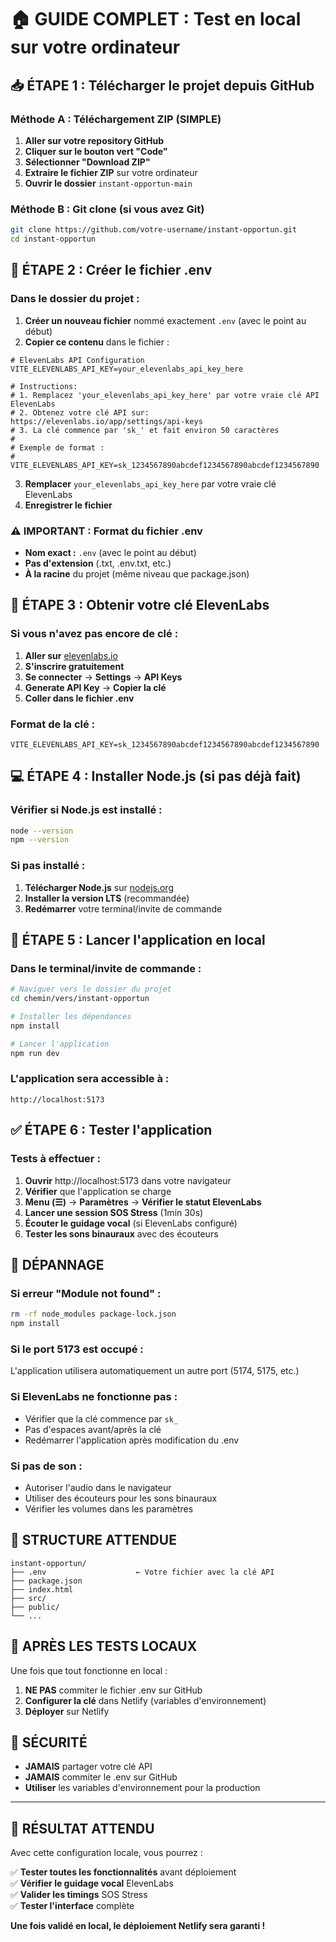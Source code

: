 # 🏠 GUIDE COMPLET : Test en local sur votre ordinateur

## 📥 **ÉTAPE 1 : Télécharger le projet depuis GitHub**

### **Méthode A : Téléchargement ZIP (SIMPLE)**
1. **Aller sur votre repository GitHub**
2. **Cliquer sur le bouton vert "Code"**
3. **Sélectionner "Download ZIP"**
4. **Extraire le fichier ZIP** sur votre ordinateur
5. **Ouvrir le dossier** `instant-opportun-main`

### **Méthode B : Git clone (si vous avez Git)**
```bash
git clone https://github.com/votre-username/instant-opportun.git
cd instant-opportun
```

## 📝 **ÉTAPE 2 : Créer le fichier .env**

### **Dans le dossier du projet :**
1. **Créer un nouveau fichier** nommé exactement `.env` (avec le point au début)
2. **Copier ce contenu** dans le fichier :

```env
# ElevenLabs API Configuration
VITE_ELEVENLABS_API_KEY=your_elevenlabs_api_key_here

# Instructions:
# 1. Remplacez 'your_elevenlabs_api_key_here' par votre vraie clé API ElevenLabs
# 2. Obtenez votre clé API sur: https://elevenlabs.io/app/settings/api-keys
# 3. La clé commence par 'sk_' et fait environ 50 caractères
# 
# Exemple de format :
# VITE_ELEVENLABS_API_KEY=sk_1234567890abcdef1234567890abcdef1234567890
```

3. **Remplacer** `your_elevenlabs_api_key_here` par votre vraie clé ElevenLabs
4. **Enregistrer le fichier**

### **⚠️ IMPORTANT : Format du fichier .env**
- **Nom exact :** `.env` (avec le point au début)
- **Pas d'extension** (.txt, .env.txt, etc.)
- **À la racine** du projet (même niveau que package.json)

## 🔑 **ÉTAPE 3 : Obtenir votre clé ElevenLabs**

### **Si vous n'avez pas encore de clé :**
1. **Aller sur** [elevenlabs.io](https://elevenlabs.io)
2. **S'inscrire gratuitement**
3. **Se connecter** → **Settings** → **API Keys**
4. **Generate API Key** → **Copier la clé**
5. **Coller dans le fichier .env**

### **Format de la clé :**
```env
VITE_ELEVENLABS_API_KEY=sk_1234567890abcdef1234567890abcdef1234567890
```

## 💻 **ÉTAPE 4 : Installer Node.js (si pas déjà fait)**

### **Vérifier si Node.js est installé :**
```bash
node --version
npm --version
```

### **Si pas installé :**
1. **Télécharger Node.js** sur [nodejs.org](https://nodejs.org)
2. **Installer la version LTS** (recommandée)
3. **Redémarrer** votre terminal/invite de commande

## 🚀 **ÉTAPE 5 : Lancer l'application en local**

### **Dans le terminal/invite de commande :**
```bash
# Naviguer vers le dossier du projet
cd chemin/vers/instant-opportun

# Installer les dépendances
npm install

# Lancer l'application
npm run dev
```

### **L'application sera accessible à :**
```
http://localhost:5173
```

## ✅ **ÉTAPE 6 : Tester l'application**

### **Tests à effectuer :**
1. **Ouvrir** http://localhost:5173 dans votre navigateur
2. **Vérifier** que l'application se charge
3. **Menu (☰)** → **Paramètres** → **Vérifier le statut ElevenLabs**
4. **Lancer une session SOS Stress** (1min 30s)
5. **Écouter le guidage vocal** (si ElevenLabs configuré)
6. **Tester les sons binauraux** avec des écouteurs

## 🔧 **DÉPANNAGE**

### **Si erreur "Module not found" :**
```bash
rm -rf node_modules package-lock.json
npm install
```

### **Si le port 5173 est occupé :**
L'application utilisera automatiquement un autre port (5174, 5175, etc.)

### **Si ElevenLabs ne fonctionne pas :**
- Vérifier que la clé commence par `sk_`
- Pas d'espaces avant/après la clé
- Redémarrer l'application après modification du .env

### **Si pas de son :**
- Autoriser l'audio dans le navigateur
- Utiliser des écouteurs pour les sons binauraux
- Vérifier les volumes dans les paramètres

## 📁 **STRUCTURE ATTENDUE**

```
instant-opportun/
├── .env                    ← Votre fichier avec la clé API
├── package.json
├── index.html
├── src/
├── public/
└── ...
```

## 🎯 **APRÈS LES TESTS LOCAUX**

Une fois que tout fonctionne en local :

1. **NE PAS** commiter le fichier .env sur GitHub
2. **Configurer la clé** dans Netlify (variables d'environnement)
3. **Déployer** sur Netlify

## 🚨 **SÉCURITÉ**

- **JAMAIS** partager votre clé API
- **JAMAIS** commiter le .env sur GitHub
- **Utiliser** les variables d'environnement pour la production

---

## 🎉 **RÉSULTAT ATTENDU**

Avec cette configuration locale, vous pourrez :

✅ **Tester toutes les fonctionnalités** avant déploiement  
✅ **Vérifier le guidage vocal** ElevenLabs  
✅ **Valider les timings** SOS Stress  
✅ **Tester l'interface** complète  

**Une fois validé en local, le déploiement Netlify sera garanti !**